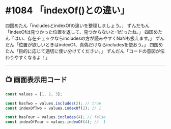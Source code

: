 # #1084 「indexOf()との違い」

四国めたん「includesとindexOfの違いを整理しましょう。」
ずんだもん「indexOfは見つかった位置を返して、見つからないと-1だったね。」
四国めたん「はい、存在チェックならincludesの方が読みやすくNaNも扱えます。」
ずんだん「位置が欲しいときはindexOf、真偽だけならincludesを使おう。」
四国めたん「目的に応じて適切に使い分けてください。」
ずんだん「コードの意図が伝わりやすくなるよ！」

---

## 📺 画面表示用コード

```typescript
const values = [1, 2, 3];

const hasTwo = values.includes(2); // true
const indexOfTwo = values.indexOf(2); // 1

const hasFour = values.includes(4); // false
const indexOfFour = values.indexOf(4); // -1
```
